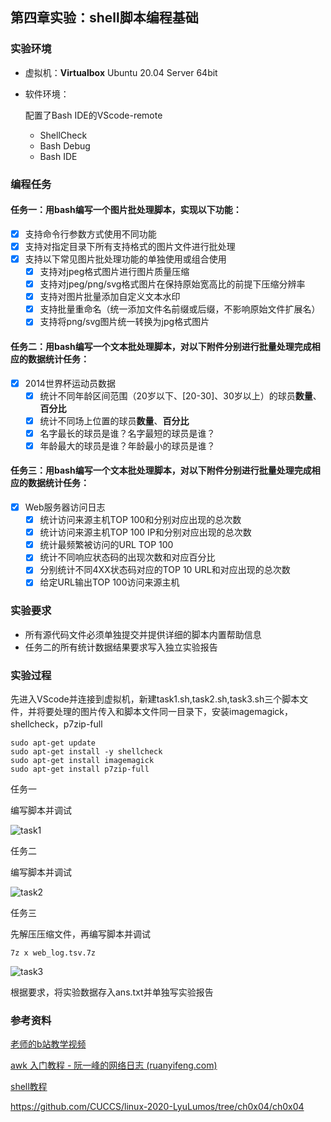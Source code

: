 ## 第四章实验：shell脚本编程基础

### 实验环境

- 虚拟机：**Virtualbox** Ubuntu 20.04 Server 64bit

- 软件环境：

  配置了Bash IDE的VScode-remote

  - ShellCheck
  - Bash Debug
  - Bash IDE

### 编程任务

#### 任务一：用bash编写一个图片批处理脚本，实现以下功能：

- [x] 支持命令行参数方式使用不同功能
- [x] 支持对指定目录下所有支持格式的图片文件进行批处理
- [x] 支持以下常见图片批处理功能的单独使用或组合使用
  - [x] 支持对jpeg格式图片进行图片质量压缩
  - [x] 支持对jpeg/png/svg格式图片在保持原始宽高比的前提下压缩分辨率
  - [x] 支持对图片批量添加自定义文本水印
  - [x] 支持批量重命名（统一添加文件名前缀或后缀，不影响原始文件扩展名）
  - [x] 支持将png/svg图片统一转换为jpg格式图片

#### 任务二：用bash编写一个文本批处理脚本，对以下附件分别进行批量处理完成相应的数据统计任务：

- [x] 2014世界杯运动员数据
  - [x] 统计不同年龄区间范围（20岁以下、[20-30]、30岁以上）的球员**数量**、**百分比**
  - [x] 统计不同场上位置的球员**数量**、**百分比**
  - [x] 名字最长的球员是谁？名字最短的球员是谁？
  - [x] 年龄最大的球员是谁？年龄最小的球员是谁？

#### 任务三：用bash编写一个文本批处理脚本，对以下附件分别进行批量处理完成相应的数据统计任务：

- [x] Web服务器访问日志
  - [x] 统计访问来源主机TOP 100和分别对应出现的总次数
  - [x] 统计访问来源主机TOP 100 IP和分别对应出现的总次数
  - [x] 统计最频繁被访问的URL TOP 100
  - [x] 统计不同响应状态码的出现次数和对应百分比
  - [x] 分别统计不同4XX状态码对应的TOP 10 URL和对应出现的总次数
  - [x] 给定URL输出TOP 100访问来源主机

### 实验要求

- 所有源代码文件必须单独提交并提供详细的脚本内置帮助信息
- 任务二的所有统计数据结果要求写入独立实验报告

### 实验过程

先进入VScode并连接到虚拟机，新建task1.sh,task2.sh,task3.sh三个脚本文件，并将要处理的图片传入和脚本文件同一目录下，安装imagemagick，shellcheck，p7zip-full

```
sudo apt-get update
sudo apt-get install -y shellcheck
sudo apt-get install imagemagick
sudo apt-get install p7zip-full
```

任务一

编写脚本并调试

![task1](C:\Users\cmy\2021-linux-public-cmy123988\chap0x04\img\task1.png)

任务二

编写脚本并调试

![task2](C:\Users\cmy\2021-linux-public-cmy123988\chap0x04\img\task2.png)

任务三

先解压压缩文件，再编写脚本并调试

```
7z x web_log.tsv.7z
```

![task3](C:\Users\cmy\2021-linux-public-cmy123988\chap0x04\img\task3.png)

根据要求，将实验数据存入ans.txt并单独写实验报告

### 参考资料

[老师的b站教学视频](https://www.bilibili.com/video/BV1Hb4y1R7FE?p=2&spm_id_from=pageDriver)

[awk 入门教程 - 阮一峰的网络日志 (ruanyifeng.com)](http://www.ruanyifeng.com/blog/2018/11/awk.html)

[shell教程](https://www.runoob.com/linux/linux-shell.html)

https://github.com/CUCCS/linux-2020-LyuLumos/tree/ch0x04/ch0x04